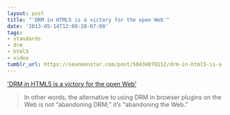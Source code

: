 ```yaml
---
layout: post
title: "'DRM in HTML5 is a victory for the open Web'"
date: '2013-05-14T12:00:28-07:00'
tags:
- standards
- drm
- html5
- video
tumblr_url: https://seanmonstar.com/post/50434870152/drm-in-html5-is-a-victory-for-the-open-web
---
```

['DRM in HTML5 is a victory for the open Web'](http://arstechnica.com/business/2013/05/drm-in-html5-is-a-victory-for-the-open-web-not-a-defeat/)  

> In other words, the alternative to using DRM in browser plugins on the Web is not “abandoning DRM;” it’s “abandoning the Web.”

